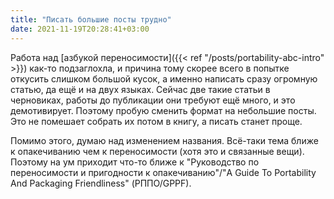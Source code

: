 ```yaml
---
title: "Писать большие посты трудно"
date: 2021-11-19T20:28:41+03:00
---
```


Работа над [азбукой переносимости]({{< ref "/posts/portability-abc-intro" >}})
как-то подзаглохла, и причина тому скорее всего в попытке откусить
слишком большой кусок, а именно написать сразу огромную статью, да
ещё и на двух языках. Сейчас две такие статьи в черновиках, работы
до публикации они требуют ещё много, и это демотивирует. Поэтому
пробую сменить формат на небольшие посты. Это не помешает собрать
их потом в книгу, а писать станет проще.

Помимо этого, думаю над изменением названия. Всё-таки тема ближе к
опакечиванию чем к переносимости (хотя это и связанные вещи). Поэтому
на ум приходит что-то ближе к "Руководство по переносимости и
пригодности к опакечиванию"/"A Guide To Portability And Packaging
Friendliness" (РППО/GPPF).
